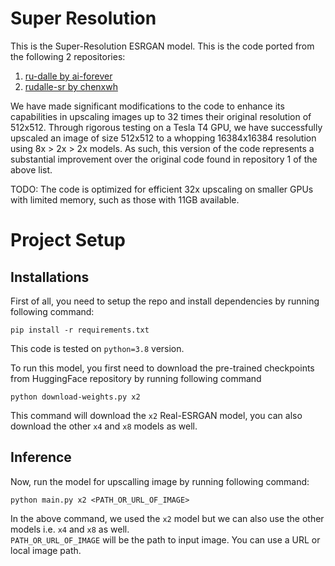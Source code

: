 # Super Resolution

This is the Super-Resolution ESRGAN model. This is the code ported from the following 2 repositories:
1. [ru-dalle by ai-forever](https://github.com/ai-forever/ru-dalle)
2. [rudalle-sr by chenxwh](https://github.com/chenxwh/rudalle-sr)

We have made significant modifications to the code to enhance its capabilities in upscaling images up to 32 times their original resolution of 512x512. Through rigorous testing on a Tesla T4 GPU, we have successfully upscaled an image of size 512x512 to a whopping 16384x16384 resolution using 8x > 2x > 2x models. As such, this version of the code represents a substantial improvement over the original code found in repository 1 of the above list.

TODO: The code is optimized for efficient 32x upscaling on smaller GPUs with limited memory, such as those with 11GB available.

# Project Setup

## Installations
First of all, you need to setup the repo and install dependencies by running following command:
```shell
pip install -r requirements.txt
```
This code is tested on `python=3.8` version. 

To run this model, you first need to download the pre-trained checkpoints from HuggingFace repository by running following command
```shell
python download-weights.py x2
```
This command will download the `x2` Real-ESRGAN model, you can also download the other `x4` and `x8` models as well.

## Inference
Now, run the model for upscalling image by running following command:
```shell
python main.py x2 <PATH_OR_URL_OF_IMAGE>
```
In the above command, we used the `x2` model but we can also use the other models i.e. `x4` and `x8` as well. 
<br/>
`PATH_OR_URL_OF_IMAGE` will be the path to input image. You can use a URL or local image path.